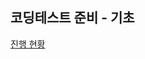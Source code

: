 ## 코딩테스트 준비 - 기초
[진행 현황](https://emphasized-payment-26d.notion.site/90e756695644424ab2f8a0b66171f762)
